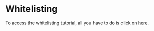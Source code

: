 # Whitelisting

To access the whitelisting tutorial, all you have to do is click on [here](https://medium.com/@varunarya832/best-approaches-for-whitelisting-in-solidity-760ddde1b889).
